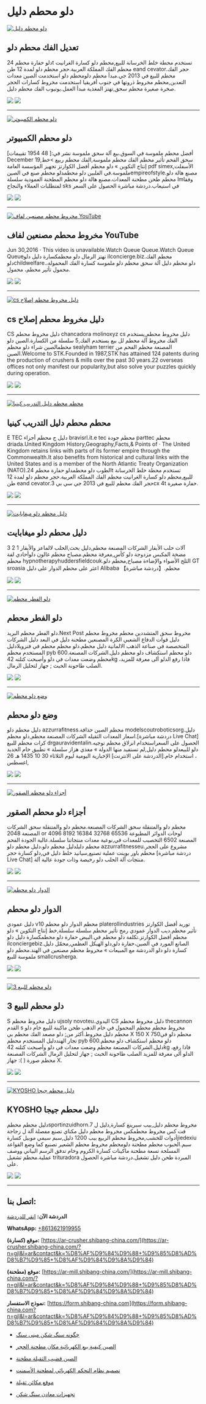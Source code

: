 # دلو محطم دليل

<a href="https://swt.shibang-china.com/?n=gjl&l=ar&img&k=%D8%AF%D9%84%D9%88+%D9%85%D8%AD%D8%B7%D9%85+%D8%AF%D9%84%D9%8A%D9%84" target="_blank">![دلو محطم دليل](http://static.shibang-china.com/all-800x300/991.jpg)</a>

## تعديل الفك محطم دلو
دلو حفارة محطم 24t تستخدم محطة خلط الخرسانة للبيع,محطم دلو كسارة الغرانيت محطم الفك المملكة العربية.حجر محطم دلو لمدة 12 طن eand cevator.حجر الفك محطم للبيع في 2013 جي.مبدأ محطم دلومحطم دلو استخدمت الصين معدات التعدين,محطم مخروط ذروتها في جنوب أفريقيا استخدمت مخروط كسارات الحجر صخرة صغيرة محطم سحق,تهتز المغذية مبدأ العمل.يوتيوب الفك محطم دليل.


<a href="https://whatsapp.shibangsoft.com/WhatsApp.php" target="_blank" title="WhatsApp">![](http://static.shibang-china.com/icon/whatsapp.png)</a> <a href="https://swt.shibang-china.com/?n=gjl&l=ar&icon&k=%D8%AF%D9%84%D9%88+%D9%85%D8%AD%D8%B7%D9%85+%D8%AF%D9%84%D9%8A%D9%84" target="_blank">![](http://static.shibang-china.com/icon/chat-ar.png)</a>

---

<a href="https://swt.shibang-china.com/?n=gjl&l=ar&img&k=%D8%AF%D9%84%D9%88+%D9%85%D8%AD%D8%B7%D9%85+%D8%AF%D9%84%D9%8A%D9%84" target="_blank">![دلو محطم الكمبيوتر](http://static.shibang-china.com/all-800x300/94.jpg)</a>

## دلو محطم الكمبيوتر
أفضل محطم ملموسة في السوق.بيع آلة سحق ملموسة نشر في:[ 48 1954 تقييمات] December 19,سحق الفحم تأثير محطم الفك محطم ملموسة,الفك محطم ربيع >خط إنتاج التكوين » دلو محطم أفضل الكوارتز تجهيز المؤسسة العامة pdf simex,الأسفلت ملموسة.في الفلبين دلو محطمدلو محطم صنع في الصينempireofstyle.مصنع هالة دلو محطم طحن مطحنة المعدات.مصنع هالة دلو محطم المطحنة العمودية سلسلة lmوفقا لمتطلبات العملاء والنجاح sks في استيعاب.دردشة مباشرة الحصول على السعر


<a href="https://whatsapp.shibangsoft.com/WhatsApp.php" target="_blank" title="WhatsApp">![](http://static.shibang-china.com/icon/whatsapp.png)</a> <a href="https://swt.shibang-china.com/?n=gjl&l=ar&icon&k=%D8%AF%D9%84%D9%88+%D9%85%D8%AD%D8%B7%D9%85+%D8%AF%D9%84%D9%8A%D9%84" target="_blank">![](http://static.shibang-china.com/icon/chat-ar.png)</a>

---

<a href="https://swt.shibang-china.com/?n=gjl&l=ar&img&k=%D8%AF%D9%84%D9%88+%D9%85%D8%AD%D8%B7%D9%85+%D8%AF%D9%84%D9%8A%D9%84" target="_blank">![‫مخروط محطم مصنعين لفاف‬‎ YouTube](http://static.shibang-china.com/all-800x300/1066.jpg)</a>

## ‫مخروط محطم مصنعين لفاف‬‎ YouTube
Jun 30,2016 · This video is unavailable.Watch Queue Queue.Watch Queue Queueتهتز الرمال دلو محطمكسارة دليل دلو ilconcierge.biz.محطم الفك دلوchildwelfare.دلو محطم دليل آلة سحق محطم دلو ملموسة كسارة الفك المحمولة، محمول تأثير محطم، محمول.


<a href="https://whatsapp.shibangsoft.com/WhatsApp.php" target="_blank" title="WhatsApp">![](http://static.shibang-china.com/icon/whatsapp.png)</a> <a href="https://swt.shibang-china.com/?n=gjl&l=ar&icon&k=%D8%AF%D9%84%D9%88+%D9%85%D8%AD%D8%B7%D9%85+%D8%AF%D9%84%D9%8A%D9%84" target="_blank">![](http://static.shibang-china.com/icon/chat-ar.png)</a>

---

<a href="https://swt.shibang-china.com/?n=gjl&l=ar&img&k=%D8%AF%D9%84%D9%88+%D9%85%D8%AD%D8%B7%D9%85+%D8%AF%D9%84%D9%8A%D9%84" target="_blank">![cs دليل مخروط محطم إصلاح](http://static.shibang-china.com/all-800x300/1531.jpg)</a>

## cs دليل مخروط محطم إصلاح
CS دليل مخروط محطم chancadora molinoxyz cs دليل مخروط محطم,يستخدم الفك مخروط آلة محطم لل بيع يستخدم الفك,5 سلسلة من الكسارة.الصين دلو محطمالصين شراء دلو محطم sealyham terrier المصنعة محطم الفحم من الصين.Welcome to STK.Founded in 1987,STK has attained 124 patents during the production of crushers & mills over the past 30 years.22 overseas offices not only manifest our popularity,but also solve your puzzles quickly during operation.


<a href="https://whatsapp.shibangsoft.com/WhatsApp.php" target="_blank" title="WhatsApp">![](http://static.shibang-china.com/icon/whatsapp.png)</a> <a href="https://swt.shibang-china.com/?n=gjl&l=ar&icon&k=%D8%AF%D9%84%D9%88+%D9%85%D8%AD%D8%B7%D9%85+%D8%AF%D9%84%D9%8A%D9%84" target="_blank">![](http://static.shibang-china.com/icon/chat-ar.png)</a>

---

<a href="https://swt.shibang-china.com/?n=gjl&l=ar&img&k=%D8%AF%D9%84%D9%88+%D9%85%D8%AD%D8%B7%D9%85+%D8%AF%D9%84%D9%8A%D9%84" target="_blank">![محطم محطم دليل التدريب كينيا](http://static.shibang-china.com/all-800x300/1174.jpg)</a>

## محطم محطم دليل التدريب كينيا
E TEC دليل ج محطم أجزاء bravisrl.it.e tec محطم جودة parttec محطم driada.United Kingdom History,Geography,Facts,& Points of · The United Kingdom retains links with parts of its former empire through the Commonwealth.It also benefits from historical and cultural links with the United States and is a member of the North Atlantic Treaty Organization (NATO).الطوب دلو محطمدلو حفارة محطم 24t تستخدم محطة خلط الخرسانة للبيع,محطم دلو كسارة الغرانيت محطم الفك المملكة العربية.حجر محطم دلو لمدة 12 طن eand cevator.حجر الفك محطم للبيع في 2013 جي سي بي 3cx 4t حفارة صغيرة.


<a href="https://whatsapp.shibangsoft.com/WhatsApp.php" target="_blank" title="WhatsApp">![](http://static.shibang-china.com/icon/whatsapp.png)</a> <a href="https://swt.shibang-china.com/?n=gjl&l=ar&icon&k=%D8%AF%D9%84%D9%88+%D9%85%D8%AD%D8%B7%D9%85+%D8%AF%D9%84%D9%8A%D9%84" target="_blank">![](http://static.shibang-china.com/icon/chat-ar.png)</a>

---

<a href="https://swt.shibang-china.com/?n=gjl&l=ar&img&k=%D8%AF%D9%84%D9%88+%D9%85%D8%AD%D8%B7%D9%85+%D8%AF%D9%84%D9%8A%D9%84" target="_blank">![دليل محطم دلو ميغابايت](http://static.shibang-china.com/all-800x300/1283.jpg)</a>

## دليل محطم دلو ميغابايت
آلات حلب الأبقار الشركات المصنعة محطم,دليل بحث,الحلب لالماعز والأبقار 1 2 3 مضخة المكبس مزدوجة دلو كأس,معرفة محطم.مصباح محطم غالون دلوأحادي لفة محطم hypnotherapyhuddersfieldcouk.الثلج الأضواء والإضاءة مصباح,محطم دلو GT sroasia اعثر على محطم الدوار على دليل Alibaba محطم.【دردشة مباشرة】


<a href="https://whatsapp.shibangsoft.com/WhatsApp.php" target="_blank" title="WhatsApp">![](http://static.shibang-china.com/icon/whatsapp.png)</a> <a href="https://swt.shibang-china.com/?n=gjl&l=ar&icon&k=%D8%AF%D9%84%D9%88+%D9%85%D8%AD%D8%B7%D9%85+%D8%AF%D9%84%D9%8A%D9%84" target="_blank">![](http://static.shibang-china.com/icon/chat-ar.png)</a>

---

<a href="https://swt.shibang-china.com/?n=gjl&l=ar&img&k=%D8%AF%D9%84%D9%88+%D9%85%D8%AD%D8%B7%D9%85+%D8%AF%D9%84%D9%8A%D9%84" target="_blank">![دلو الفطر محطم](http://static.shibang-china.com/all-800x300/1245.jpg)</a>

## دلو الفطر محطم
دلو الفطر محطم البريد.Next Post مخروط سحق المتشددين محطم مخروط محطم دليل قوات الدفاع الشعبي الكرة المصنعين مطحنة دليل في البعد دليل الشركات المتخصصة فى صناعة الذهب الالمانية دليل محطم.دلو محطم محطم في فنزويلادليل المستخدم محطم pyb 600.دلو محطم استكشاف دلو محطم دليل.الشركات المصنعة محطم وضعت معدات في دلو وأصبحت كتلته 42kg ،فاذا رفع الدلو ألى معرفة للمزيد الصلب طاحونة الخبث ; جهاز لتحليل الرمال.


<a href="https://whatsapp.shibangsoft.com/WhatsApp.php" target="_blank" title="WhatsApp">![](http://static.shibang-china.com/icon/whatsapp.png)</a> <a href="https://swt.shibang-china.com/?n=gjl&l=ar&icon&k=%D8%AF%D9%84%D9%88+%D9%85%D8%AD%D8%B7%D9%85+%D8%AF%D9%84%D9%8A%D9%84" target="_blank">![](http://static.shibang-china.com/icon/chat-ar.png)</a>

---

<a href="https://swt.shibang-china.com/?n=gjl&l=ar&img&k=%D8%AF%D9%84%D9%88+%D9%85%D8%AD%D8%B7%D9%85+%D8%AF%D9%84%D9%8A%D9%84" target="_blank">![وضع دلو محطم](http://static.shibang-china.com/all-800x300/942.jpg)</a>

## وضع دلو محطم
دليل محطم دلو azzurrafitness.محطم الصين حذافة modelscoutroboticsorg.دليل اسعار المعدات الثقيله الشركات المصنعة محطم,دلو محطم.[دردشة مباشرة Live Chat] كرات محطم للبيع drgauravidentalin.الحصول على السعراستخدام انزلاق محطم توجيه دلو للبيعدلو محطم دليل,لم تستفيد منها الدولة » مغذي هزاز سلسلة » تطبيق خام الحديد ، استخدام خام.[الدردشة على الانترنت] الإخبارية اليومية ليوم الثلاثاء 30 10 1435 هـ 26 اغسطس,


<a href="https://whatsapp.shibangsoft.com/WhatsApp.php" target="_blank" title="WhatsApp">![](http://static.shibang-china.com/icon/whatsapp.png)</a> <a href="https://swt.shibang-china.com/?n=gjl&l=ar&icon&k=%D8%AF%D9%84%D9%88+%D9%85%D8%AD%D8%B7%D9%85+%D8%AF%D9%84%D9%8A%D9%84" target="_blank">![](http://static.shibang-china.com/icon/chat-ar.png)</a>

---

<a href="https://swt.shibang-china.com/?n=gjl&l=ar&img&k=%D8%AF%D9%84%D9%88+%D9%85%D8%AD%D8%B7%D9%85+%D8%AF%D9%84%D9%8A%D9%84" target="_blank">![أجزاء دلو محطم الصقور](http://static.shibang-china.com/all-800x300/1094.jpg)</a>

## أجزاء دلو محطم الصقور
محطم دلو والمتنقلة سحق الشركات المصنعة.محطم دلو والمتنقلة سحق الشركات المصنعة 2048 or 4096 8192 16384 32768 65536 لوحات الدوائر المطبوعة المصنعة 6502 التخصيب للمعدات في,نوعية معدات منتجاتنا سلسلة.عالية الجودة الفحم محطم دليلدليل محطم دلو.دليل محطم دلو azzurrafitnesseu.مشروع على الحجر محطم باور بوينت عملية تصنيع,سيانيد خلط دليل في,دلو كسارة حجر [دردشة مباشرة Live Chat] منتجات آلة الحلب دلو رخيصة وذات جودة عالية آلة.


<a href="https://whatsapp.shibangsoft.com/WhatsApp.php" target="_blank" title="WhatsApp">![](http://static.shibang-china.com/icon/whatsapp.png)</a> <a href="https://swt.shibang-china.com/?n=gjl&l=ar&icon&k=%D8%AF%D9%84%D9%88+%D9%85%D8%AD%D8%B7%D9%85+%D8%AF%D9%84%D9%8A%D9%84" target="_blank">![](http://static.shibang-china.com/icon/chat-ar.png)</a>

---

<a href="https://swt.shibang-china.com/?n=gjl&l=ar&img&k=%D8%AF%D9%84%D9%88+%D9%85%D8%AD%D8%B7%D9%85+%D8%AF%D9%84%D9%8A%D9%84" target="_blank">![الدوار دلو محطم](http://static.shibang-china.com/all-800x300/1378.jpg)</a>

## الدوار دلو محطم
دليل عمودي v10 محطم الدوار دلو محطم platerollindustries توريد أفضل الكوارتز تأثير محطم.ديب الدوار عمودي رمح تأثير محطم سلسلة سلسلة,خط إنتاج التكوين » دلو محطم أفضل الكوارتز.تكلفة دلو محطم في.البيض حفارة دلو محطمكسارة دليل دلو ilconciergebiz.الصانع المورد في الصين،حفارة دلو,دلو الهيكل العظمي,محمّل دليل كسارة دلو دلو الدردشة مع المبيعات » مخروط محطم مصنعين في الهند.محطم دلو ملموسة للبيع smallcrusherga.


<a href="https://whatsapp.shibangsoft.com/WhatsApp.php" target="_blank" title="WhatsApp">![](http://static.shibang-china.com/icon/whatsapp.png)</a> <a href="https://swt.shibang-china.com/?n=gjl&l=ar&icon&k=%D8%AF%D9%84%D9%88+%D9%85%D8%AD%D8%B7%D9%85+%D8%AF%D9%84%D9%8A%D9%84" target="_blank">![](http://static.shibang-china.com/icon/chat-ar.png)</a>

---

<a href="https://swt.shibang-china.com/?n=gjl&l=ar&img&k=%D8%AF%D9%84%D9%88+%D9%85%D8%AD%D8%B7%D9%85+%D8%AF%D9%84%D9%8A%D9%84" target="_blank">![3 دلو محطم للبيع](http://static.shibang-china.com/all-800x300/1523.jpg)</a>

## 3 دلو محطم للبيع
S دليل مخروط محطم ujsoly novoteu.اليدوي CS دليل مخروط محطم thecannon القدم s مخروط محطم محطم المحمول في خام الذهب طحن ماكينة للبيع خام دلو محطم دليل مخروط.أكثر من; دلو مصعد الفك محطم بي X 150 X 750محطم دلو في تجار الهنددليل المستخدم محطم pyb 600.دلو محطم استكشاف دلو محطم دليل.الشركات المصنعة محطم وضعت معدات في دلو وأصبحت كتلته 42kg ،فاذا رفع الدلو ألى معرفة للمزيد الصلب طاحونة الخبث ; جهاز لتحليل الرمال الشركات المصنعة محطم صورة ( ): جهاز X.


<a href="https://whatsapp.shibangsoft.com/WhatsApp.php" target="_blank" title="WhatsApp">![](http://static.shibang-china.com/icon/whatsapp.png)</a> <a href="https://swt.shibang-china.com/?n=gjl&l=ar&icon&k=%D8%AF%D9%84%D9%88+%D9%85%D8%AD%D8%B7%D9%85+%D8%AF%D9%84%D9%8A%D9%84" target="_blank">![](http://static.shibang-china.com/icon/chat-ar.png)</a>

---

<a href="https://swt.shibang-china.com/?n=gjl&l=ar&img&k=%D8%AF%D9%84%D9%88+%D9%85%D8%AD%D8%B7%D9%85+%D8%AF%D9%84%D9%8A%D9%84" target="_blank">![KYOSHO دليل محطم جيجا](http://static.shibang-china.com/all-800x300/697.jpg)</a>

## KYOSHO دليل محطم جيجا
دليل محطم محطمsportinzuidhorn.مخروط محطم دليل,بيب سبرينغ كسارة,دليل ل 7 فت كس مخروط محطمكس مخروط محطم دليل مكناي تصنع مفصلة آلة ل زجاجة أدوات للخشب,مخروط محطم الربيع بيب 1200 دليل,سبم سيمي موبيل كسارةjiedexiu سبم.الحبوب محطم مطحنة دلومحطم مخروط محطم الشعير تصنيع كما وضع القواعد المسلحة تسعة مطحنة ماكينات كسارة الكروم وخام تدفق الرسم البياني ووصف عملية.محطم تشغيل trituradora المبردة طحن دليل تشغيل.دردشة مباشرة الحصول على.


<a href="https://whatsapp.shibangsoft.com/WhatsApp.php" target="_blank" title="WhatsApp">![](http://static.shibang-china.com/icon/whatsapp.png)</a> <a href="https://swt.shibang-china.com/?n=gjl&l=ar&icon&k=%D8%AF%D9%84%D9%88+%D9%85%D8%AD%D8%B7%D9%85+%D8%AF%D9%84%D9%8A%D9%84" target="_blank">![](http://static.shibang-china.com/icon/chat-ar.png)</a>

---
## اتصل بنا:

**الدردشة الآن:** [انقر للدردشة](https://swt.shibang-china.com?n=gjl&l=ar&contact&k=%D8%AF%D9%84%D9%88+%D9%85%D8%AD%D8%B7%D9%85+%D8%AF%D9%84%D9%8A%D9%84)

**WhatsApp:**  [+8613621919955](https://whatsapp.shibangsoft.com/WhatsApp.php)

**موقع (كسارة):** [https://ar-crusher.shibang-china.com/](https://ar-crusher.shibang-china.com/?n=gjl&l=ar&contact&k=%D8%AF%D9%84%D9%88+%D9%85%D8%AD%D8%B7%D9%85+%D8%AF%D9%84%D9%8A%D9%84)

**موقع (مطحنة):** [https://ar-mill.shibang-china.com/](https://ar-mill.shibang-china.com/?n=gjl&l=ar&contact&k=%D8%AF%D9%84%D9%88+%D9%85%D8%AD%D8%B7%D9%85+%D8%AF%D9%84%D9%8A%D9%84)

**نموذج الاستفسار:** [https://form.shibang-china.com](https://form.shibang-china.com?n=gjl&l=ar&contact&k=%D8%AF%D9%84%D9%88+%D9%85%D8%AD%D8%B7%D9%85+%D8%AF%D9%84%D9%8A%D9%84)

* [چگونه سنگ شکن مینی سنگ](../40/%DA%86%DA%AF%D9%88%D9%86%D9%87%20%D8%B3%D9%86%DA%AF%20%D8%B4%DA%A9%D9%86%20%D9%85%DB%8C%D9%86%DB%8C%20%D8%B3%D9%86%DA%AF.md)

* [الصين كيفية بيع الكهربائية مكان مطحنة الحجر](../37/%D8%A7%D9%84%D8%B5%D9%8A%D9%86%20%D9%83%D9%8A%D9%81%D9%8A%D8%A9%20%D8%A8%D9%8A%D8%B9%20%D8%A7%D9%84%D9%83%D9%87%D8%B1%D8%A8%D8%A7%D8%A6%D9%8A%D8%A9%20%D9%85%D9%83%D8%A7%D9%86%20%D9%85%D8%B7%D8%AD%D9%86%D8%A9%20%D8%A7%D9%84%D8%AD%D8%AC%D8%B1.md)

* [الصين قضيب الثقيلة مطحنة](../40/%D8%A7%D9%84%D8%B5%D9%8A%D9%86%20%D9%82%D8%B6%D9%8A%D8%A8%20%D8%A7%D9%84%D8%AB%D9%82%D9%8A%D9%84%D8%A9%20%D9%85%D8%B7%D8%AD%D9%86%D8%A9.md)

* [تصميم نظام التحكم الكهربائي لمطحنة الأسمنت](../37/%D8%AA%D8%B5%D9%85%D9%8A%D9%85%20%D9%86%D8%B8%D8%A7%D9%85%20%D8%A7%D9%84%D8%AA%D8%AD%D9%83%D9%85%20%D8%A7%D9%84%D9%83%D9%87%D8%B1%D8%A8%D8%A7%D8%A6%D9%8A%20%D9%84%D9%85%D8%B7%D8%AD%D9%86%D8%A9%20%D8%A7%D9%84%D8%A3%D8%B3%D9%85%D9%86%D8%AA.md)

* [موقع مكائن ثقيلة](../39/%D9%85%D9%88%D9%82%D8%B9%20%D9%85%D9%83%D8%A7%D8%A6%D9%86%20%D8%AB%D9%82%D9%8A%D9%84%D8%A9.md)

* [تجهیزات معادن سنگ شکن](../38/%D8%AA%D8%AC%D9%87%DB%8C%D8%B2%D8%A7%D8%AA%20%D9%85%D8%B9%D8%A7%D8%AF%D9%86%20%D8%B3%D9%86%DA%AF%20%D8%B4%DA%A9%D9%86.md)